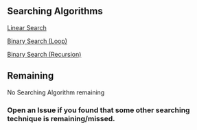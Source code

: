 ## Searching Algorithms

[Linear Search](https://github.com/aaryahjolia/dsa_competitive-coding/blob/main/Searching/Linear_Search.md)

[Binary Search (Loop)](https://github.com/aaryahjolia/dsa_competitive-coding/blob/main/Searching/Binary_Search.md) 

[Binary Search (Recursion)](https://github.com/aaryahjolia/dsa_competitive-coding/blob/main/Searching/Binary_Search_Recursion.md)

## Remaining

No Searching Algorithm remaining

### Open an Issue if you found that some other searching technique is remaining/missed.
